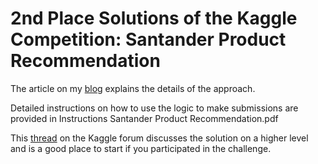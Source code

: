 # 2nd Place Solutions of the Kaggle Competition: Santander Product Recommendation

The article on my [blog](https://ttvand.github.io/Second-place-in-the-Santander-product-Recommendation-Kaggle-competition/) explains the details of the approach.

Detailed instructions on how to use the logic to make submissions are provided in Instructions Santander Product Recommendation.pdf

This <a href="https://www.kaggle.com/c/santander-product-recommendation/forums/t/26824/2nd-place-solution" target="_blank">thread</a> on the Kaggle forum discusses the solution on a higher level and is a good place to start if you participated in the challenge.
